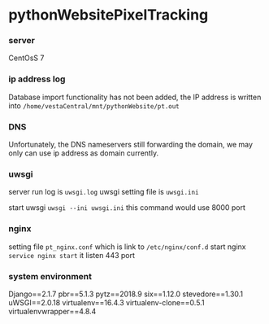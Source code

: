 # pythonWebsitePixelTracking

### server
CentOsS 7

### ip address log
Database import functionality has not been added, the IP address is written into `/home/vestaCentral/mnt/pythonWebsite/pt.out`


### DNS 
Unfortunately, the DNS nameservers still forwarding the domain, we may only can use ip address as domain currently.

### uwsgi
server run log is `uwsgi.log`
uwsgi setting file is `uwsgi.ini`

start uwsgi `uwsgi --ini uwsgi.ini` this command would use 8000 port

### nginx 
setting file `pt_nginx.conf` which is link to `/etc/nginx/conf.d`
start nginx `service nginx start` it listen 443 port

### system environment
Django==2.1.7
pbr==5.1.3
pytz==2018.9
six==1.12.0
stevedore==1.30.1
uWSGI==2.0.18
virtualenv==16.4.3
virtualenv-clone==0.5.1
virtualenvwrapper==4.8.4



